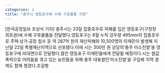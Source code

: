 ```yaml
---
categories: a
title: "충주시 영등포구에 수해 구호물품 지원"
---
```

[한국공정일보 조상식 기자] 충주시는 23일 집중호우로 피해를 입은 영등포구(구청장 최호권)에 수해 구호물품을 전달했다.영등포구는 8월 누적 강우량 495mm의 집중호우로 주택·상가·공장 침수 등 약 287억 원의 재산피해와 10,500명의 이재민이 발생해 지난달 22일 특별재난지역으로 선포됐다.이에 시는 300만 원 상당의‘충주 미소진쌀’을 영등포구에 비대면으로 전달했다.쌀은 영등포구 이재민들에게 전달될 예정이다.시는 쌀값 폭락으로 어려움을 겪고 있는 농민들을 위해 충주 대표쌀인‘미소진쌀’을 구입해 지역 경제도 함께 챙겼다.조길형